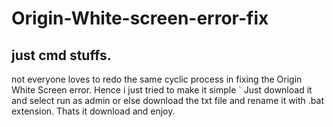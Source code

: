 # Origin-White-screen-error-fix
## just cmd stuffs.  
  not everyone loves to redo the same cyclic process in fixing the Origin White Screen error.
  Hence i just tried to make it simple 
` Just download it and select run as admin or else download the txt file and rename it with .bat extension.
  Thats it download and enjoy.
